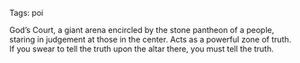 Tags: poi

God’s Court, a giant arena encircled by the stone pantheon of a people, staring in judgement at those in the center. Acts as a powerful zone of truth. If you swear to tell the truth upon the altar there, you must tell the truth.
